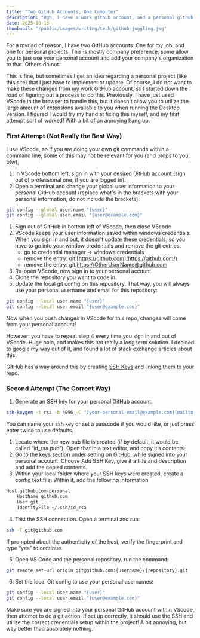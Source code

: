 ```yaml
---
title: "Two GitHub Accounts, One Computer"
description: "Ugh, I have a work github account, and a personal github account"
date: 2025-10-16
thumbnail: "/public/images/writing/tech/github-juggling.jpg"
---
```


For a myriad of reason, I have two GitHub accounts. One for my job, and one for personal projects. This is mostly company preference, some allow you to just use your personal account and add your company's organization to that. Others do not.

This is fine, but sometimes I get an idea regarding a personal project (like this site) that I just have to implement or update. Of course, I do not want to make these changes from my work GitHub account, so I started down the road of figuring out a process to do this. Previously, I have just used VScode in the browser to handle this, but it doesn't allow you to utilize the large amount of extensions available to you when running the Desktop version. I figured I would try my hand at fixing this myself, and my first attempt sort of worked! With a bit of an annoying hang up:

### First Attempt (Not Really the Best Way)

I use VScode, so if you are doing your own git commands within a command line, some of this may not be relevant for you (and props to you, btw),

1. In VScode bottom left, sign in with your desired GitHub account (sign out of professional one, if you are logged in).
2. Open a terminal and change your global user information to your personal GitHub account (replace what's in the brackets with your personal information, do not include the brackets):

```bash
git config --global user.name "{user}"
git config --global user.email "{user@example.com}"
```

1. Sign out of GitHub in bottom left of VScode, then close VScode
2. VScode keeps your user information saved within windows credentials. When you sign in and out, it doesn’t update these credentials, so you have to go into your window credentials and remove the git entries:
    - go to credential manager -> windows credentials
    - remove the entry: git:[https://github.com](https://github.com/)
    - remove the entry: git:[https://OtherUserName@github.com](https://OtherUserName@github.com/)
3. Re-open VScode, now sign in to your personal account.
4. Clone the repository you want to code in.
5. Update the local git config on this repository. That way, you will always use your personal username and email for this repository:

```bash
git config --local user.name "{user}"
git config --local user.email "{user@example.com}"
```

Now when you push changes in VScode for this repo, changes will come from your personal account!

However: you have to repeat step 4 every time you sign in and out of VScode. Huge pain, and makes this not really a long term solution. I decided to google my way out of it, and found a lot of stack exchange articles about this.

GitHub has a way around this by creating [SSH Keys](https://docs.github.com/en/authentication/connecting-to-github-with-ssh/generating-a-new-ssh-key-and-adding-it-to-the-ssh-agent) and linking them to your repo.

### Second Attempt (The Correct Way)

1. Generate an SSH key for your personal GitHub account:

```bash
ssh-keygen -t rsa -b 4096 -C "[your-personal-email@example.com](mailto:your-personal-email@example.com)"
```

You can name your ssh key or set a passcode if you would like, or just press enter twice to use defaults.

1. Locate where the new pub file is created (if by default, it would be called “id_rsa.pub”). Open that in a text editor, and copy it’s contents.
2. Go to the [keys section under setting on GitHub](https://github.com/settings/keys), while signed into your personal account. Choose Add SSH Key, give it a title and description and add the copied contents.
3. Within your local folder where your SSH keys were created, create a config text file. Within it, add the following information

```bash
Host github.com-personal
	HostName github.com
	User git
	IdentityFile ~/.ssh/id_rsa
```

4. Test the SSH connection. Open a terminal and run:

```bash
ssh -T git@github.com
```

If prompted about the authenticity of the host, verify the fingerprint and type “yes” to continue.

5. Open VS Code and the personal repository. run the command:

```bash
git remote set-url origin git@github.com:{username}/{repository}.git
```

6. Set the local Git config to use your personal usernames:

```bash
git config --local user.name "{user}"
git config --local user.email "{user@example.com}"
```

Make sure you are signed into your personal GitHub account within VScode, then attempt to do a git action. If set up correctly, it should use the SSH and utilize the correct credentials setup within the project! A bit annoying, but way better than absolutely nothing.